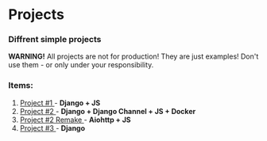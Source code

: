 # Projects

### Diffrent simple projects

**WARNING!**
All projects are not for production! They are just examples! Don't use them - or only under your responsibility.

### Items:
1. [Project #1 ](project1/) - **Django + JS**
1. [Project #2 ](project2/) - **Django + Django Channel + JS + Docker**
1. [Project #2 Remake ](project2_remake/) - **Aiohttp + JS**
1. [Project #3 ](project3/) - **Django**

